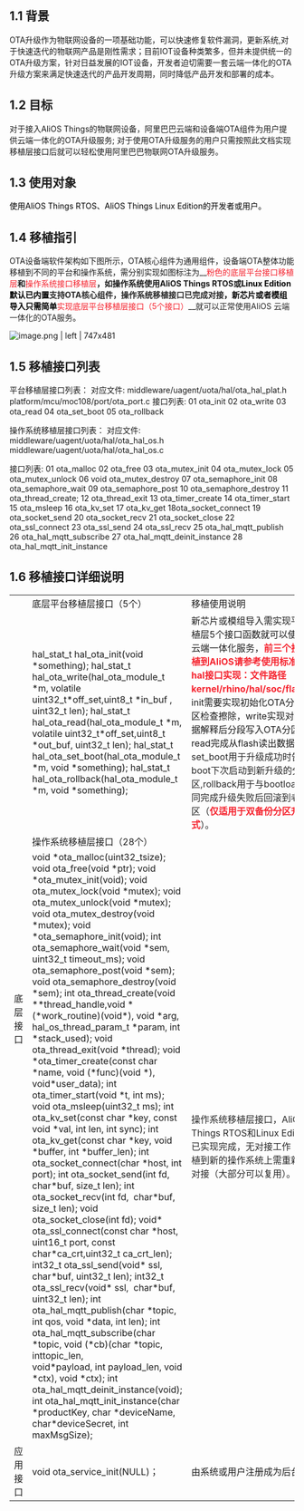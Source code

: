 ## 1.1 背景
OTA升级作为物联网设备的一项基础功能，可以快速修复软件漏洞，更新系统,对于快速迭代的物联网产品是刚性需求；目前IOT设备种类繁多，但并未提供统一的OTA升级方案，针对日益发展的IOT设备，开发者迫切需要一套云端一体化的OTA升级方案来满足快速迭代的产品开发周期，同时降低产品开发和部署的成本。

## 1.2 目标
对于接入AliOS Things的物联网设备，阿里巴巴云端和设备端OTA组件为用户提供云端一体化的OTA升级服务; 对于使用OTA升级服务的用户只需按照此文档实现移植层接口后就可以轻松使用阿里巴巴物联网OTA升级服务。

## 1.3 使用对象
<span data-type="color" style="color:windowtext">使用AliOS Things RTOS、AliOS Things Linux Edition的开发者或用户。</span>

## 1.4 移植指引
OTA设备端软件架构如下图所示，OTA核心组件为通用组件，设备端OTA整体功能移植到不同的平台和操作系统，需分别实现如图标注为__<span data-type="color" style="color:#F5222D">粉色的底层平台接口移植层</span>__和__<span data-type="color" style="color:#F5222D">操作系统接口移植层</span>__，如操作系统使用AliOS Things RTOS或<span data-type="color" style="color:windowtext">Linux Edition默认已内置</span><span data-type="color" style="color:#262626">支持OTA核心组件，操作系统移植接口已完成对接</span><span data-type="color" style="color:windowtext">，新芯片或者模组导入只需简单</span>__<span data-type="color" style="color:#F5222D">实现底层平台移植层接口（5个接口）</span>__<span data-type="color" style="color:#262626">就可以正常使用AliOS 云端一体化的OTA服务</span><span data-type="color" style="color:windowtext">。</span>




![image.png | left | 747x481](https://cdn.nlark.com/lark/0/2018/png/111302/1535815192305-1cce8071-844e-4850-bbe3-765679a4c6d3.png "")



## 1.5 移植接口列表

平台移植层接口列表：
对应文件:
middleware/uagent/uota/hal/ota\_hal\_plat.h
platform/mcu/moc108/port/ota\_port.c
接口列表:
01 ota\_init
02 ota\_write
03 ota\_read
04 ota\_set\_boot
05 ota\_rollback

操作系统移植层接口列表：
对应文件:
middleware/uagent/uota/hal/ota\_hal\_os.h
middleware/uagent/uota/hal/ota\_hal\_os.c

接口列表:
01 ota\_malloc
02 ota\_free
03 ota\_mutex\_init
04 ota\_mutex\_lock
05 ota\_mutex\_unlock
06 void ota\_mutex\_destroy
07 ota\_semaphore\_init
08 ota\_semaphore\_wait
09 ota\_semaphore\_post
10 ota\_semaphore\_destroy
11 ota\_thread\_create;
12 ota\_thread\_exit
13 ota\_timer\_create
14 ota\_timer\_start
15 ota\_msleep
16 ota\_kv\_set
17 ota\_kv\_get
18ota\_socket\_connect
19 ota\_socket\_send
20 ota\_socket\_recv
21 ota\_socket\_close
22 ota\_ssl\_connect
23 ota\_ssl\_send
24 ota\_ssl\_recv
25 ota\_hal\_mqtt\_publish
26 ota\_hal\_mqtt\_subscribe
27 ota\_hal\_mqtt\_deinit\_instance
28 ota\_hal\_mqtt\_init\_instance









## 1.6 移植接口详细说明

<div class="bi-table">
  <table>
    <colgroup>
      <col width="50px" />
      <col width="337px" />
      <col width="364px" />
    </colgroup>
    <tbody>
      <tr>
        <td rowspan="23" colSpan="1">
          <div data-type="p">底层接口</div>
        </td>
        <td rowspan="1" colSpan="1">
          <div data-type="p">底层平台移植层接口（5个）</div>
        </td>
        <td rowspan="1" colSpan="1">
          <div data-type="p">移植使用说明</div>
        </td>
      </tr>
      <tr>
        <td rowspan="1" colSpan="1">
          <div data-type="p">hal_stat_t hal_ota_init(void *something); hal_stat_t hal_ota_write(hal_ota_module_t *m, volatile uint32_t*off_set,uint8_t *in_buf , uint32_t len); hal_stat_t hal_ota_read(hal_ota_module_t *m, volatile uint32_t*off_set,uint8_t *out_buf, uint32_t
            len); hal_stat_t hal_ota_set_boot(hal_ota_module_t *m, void *something); hal_stat_t hal_ota_rollback(hal_ota_module_t *m, void *something);
          </div>
        </td>
        <td rowspan="1" colSpan="1">
          <div data-type="p">新芯片或模组导入需实现平台移植层5个接口函数就可以使用OTA云端一体化服务，<strong><span data-type="color" style="color:#F5222D">前三个接口移植到AliOS请参考使用标准flash hal接口实现：文件路径kernel/rhino/hal/soc/flash.h。 </span></strong>init需要实现初始化OTA分区及分区检查擦除，write实现对下载数据解释后分段写入OTA分区中，read完成从flash读出数据，
            <span
              data-type="color" style="color:#262626">set_boot用于升级成功时告诉boot下次启动到新升级的分区,rollback用于与bootloader共同完成升级失败后回滚到老的分区</span>（<span data-type="color" style="color:#F5222D"><strong>仅适用于双备份分区升级方式</strong></span>）。</div>
        </td>
      </tr>
      <tr>
        <td rowspan="1" colSpan="1">
          <div data-type="p">操作系统移植层接口（28个）</div>
        </td>
        <td rowspan="1" colSpan="1">
          <div data-type="p">　</div>
        </td>
      </tr>
      <tr>
        <td rowspan="20" colSpan="1">
          <div data-type="p">void *ota_malloc(uint32_tsize); void ota_free(void *ptr); void *ota_mutex_init(void); void ota_mutex_lock(void *mutex); void ota_mutex_unlock(void *mutex); void ota_mutex_destroy(void *mutex); void *ota_semaphore_init(void); int ota_semaphore_wait(void
            *sem, uint32_t timeout_ms); void ota_semaphore_post(void *sem); void ota_semaphore_destroy(void *sem); int ota_thread_create(void **thread_handle,void *(*work_routine)(void*), void *arg, hal_os_thread_param_t *param, int *stack_used); void
            ota_thread_exit(void *thread); void *ota_timer_create(const char *name, void (*func)(void *), void*user_data); int ota_timer_start(void *t, int ms); void ota_msleep(uint32_t ms); int ota_kv_set(const char *key, const void *val, int len, int
            sync); int ota_kv_get(const char *key, void *buffer, int *buffer_len); int ota_socket_connect(char *host, int port); int ota_socket_send(int fd,  char*buf, size_t len); int ota_socket_recv(int fd,  char*buf, size_t len); void ota_socket_close(int
            fd); void* ota_ssl_connect(const char *host, uint16_t port, const char*ca_crt,uint32_t ca_crt_len); int32_t ota_ssl_send(void* ssl,  char*buf, uint32_t len); int32_t ota_ssl_recv(void* ssl,  char*buf, uint32_t len); int ota_hal_mqtt_publish(char
            *topic, int qos, void *data, int len); int ota_hal_mqtt_subscribe(char *topic, void (*cb)(char *topic, inttopic_len,                              void*payload, int payload_len, void *ctx), void *ctx); int ota_hal_mqtt_deinit_instance(void);
            int ota_hal_mqtt_init_instance(char *productKey, char *deviceName, char*deviceSecret, int maxMsgSize);
          </div>
        </td>
        <td rowspan="20" colSpan="1">
          <div data-type="p"><span data-type="color" style="color:#262626">操作系统移植层接口，AliOS Things RTOS和Linux Edition下已实现完成，无对接工作；但移植到新的操作系统上需重新确认对接（大部分可以复用）。</span></div>
        </td>
      </tr>
      <tr></tr>
      <tr></tr>
      <tr></tr>
      <tr></tr>
      <tr></tr>
      <tr></tr>
      <tr></tr>
      <tr></tr>
      <tr></tr>
      <tr></tr>
      <tr></tr>
      <tr></tr>
      <tr></tr>
      <tr></tr>
      <tr></tr>
      <tr></tr>
      <tr></tr>
      <tr></tr>
      <tr></tr>
      <tr>
        <td rowspan="1" colSpan="1">
          <div data-type="p">应用接口</div>
        </td>
        <td rowspan="1" colSpan="1">
          <div data-type="p">void ota_service_init(NULL)；</div>
        </td>
        <td rowspan="1" colSpan="1">
          <div data-type="p">由系统或用户注册成为后台服务</div>
        </td>
      </tr>
    </tbody>
  </table>
</div>